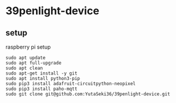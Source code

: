 # 39penlight-device

## setup

raspberry pi setup

```
sudo apt update
sudo apt full-upgrade
sudo apt clean
sudo apt-get install -y git
sudo apt install python3-pip
sudo pip3 install adafruit-circuitpython-neopixel
sudo pip3 install paho-mqtt
sudo git clone git@github.com:YutaSeki36/39penlight-device.git
```
